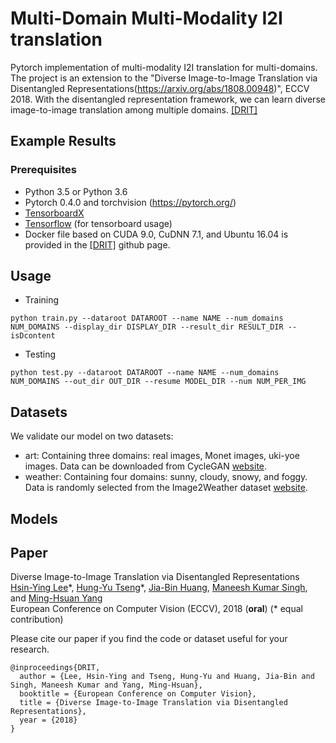 # Multi-Domain Multi-Modality I2I translation

Pytorch implementation of multi-modality I2I translation for multi-domains. The project is an extension to the "Diverse Image-to-Image Translation via Disentangled Representations(https://arxiv.org/abs/1808.00948)", ECCV 2018.
With the disentangled representation framework, we can learn diverse image-to-image translation among multiple domains.
[[DRIT]](https://github.com/HsinYingLee/DRIT)

## Example Results


### Prerequisites
- Python 3.5 or Python 3.6
- Pytorch 0.4.0 and torchvision (https://pytorch.org/)
- [TensorboardX](https://github.com/lanpa/tensorboard-pytorch)
- [Tensorflow](https://www.tensorflow.org/) (for tensorboard usage)
- Docker file based on CUDA 9.0, CuDNN 7.1, and Ubuntu 16.04 is provided in the [[DRIT]](https://github.com/HsinYingLee/DRIT) github page.

## Usage
- Training
```
python train.py --dataroot DATAROOT --name NAME --num_domains NUM_DOMAINS --display_dir DISPLAY_DIR --result_dir RESULT_DIR --isDcontent
```
- Testing
```
python test.py --dataroot DATAROOT --name NAME --num_domains NUM_DOMAINS --out_dir OUT_DIR --resume MODEL_DIR --num NUM_PER_IMG
```

## Datasets
We validate our model on two datasets:
- art: Containing three domains: real images, Monet images, uki-yoe images. Data can be downloaded from CycleGAN [website](https://github.com/junyanz/pytorch-CycleGAN-and-pix2pix).
- weather: Containing four domains: sunny, cloudy, snowy, and foggy. Data is randomly selected from the Image2Weather dataset [website](https://www.cs.ccu.edu.tw/~wtchu/projects/Weather/index.html).

## Models


## Paper
Diverse Image-to-Image Translation via Disentangled Representations<br>
[Hsin-Ying Lee](http://vllab.ucmerced.edu/hylee/)\*, [Hung-Yu Tseng](https://sites.google.com/site/hytseng0509/)\*, [Jia-Bin Huang](https://filebox.ece.vt.edu/~jbhuang/), [Maneesh Kumar Singh](https://scholar.google.com/citations?user=hdQhiFgAAAAJ), and [Ming-Hsuan Yang](http://faculty.ucmerced.edu/mhyang/)<br>
European Conference on Computer Vision (ECCV), 2018 (**oral**) (* equal contribution)

Please cite our paper if you find the code or dataset useful for your research.
```
@inproceedings{DRIT,
  author = {Lee, Hsin-Ying and Tseng, Hung-Yu and Huang, Jia-Bin and Singh, Maneesh Kumar and Yang, Ming-Hsuan},
  booktitle = {European Conference on Computer Vision},
  title = {Diverse Image-to-Image Translation via Disentangled Representations},
  year = {2018}
}
